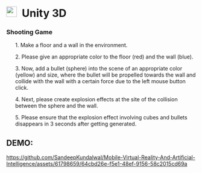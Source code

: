 <h1><img src="https://github.com/SandeepKundalwal/SandeepKundalwal/blob/8d446e2c9043a2b32c254f10165c7b0efce55030/assets/images/unity.svg" width="28px"> &nbsp;Unity 3D</h1>


<h3>Shooting Game</h3>
<ul>1. Make a floor and a wall in the environment.</ul>
<ul>2. Please give an appropriate color to the floor (red) and the wall (blue).</ul>
<ul>3. Now, add a bullet (sphere) into the scene of an appropriate color (yellow) and size, where the bullet will be propelled towards the wall and collide with the wall with a certain force due to the left mouse button click.</ul>
<ul>4. Next, please create explosion effects at the site of the collision between the sphere and the wall.</ul>
<ul>5. Please ensure that the explosion effect involving cubes and bullets disappears in 3 seconds after getting generated.</ul>

## DEMO:

https://github.com/SandeepKundalwal/Mobile-Virtual-Reality-And-Artificial-Intelligence/assets/61798659/64cbd26e-f5e1-48ef-9156-58c2015cd69a

